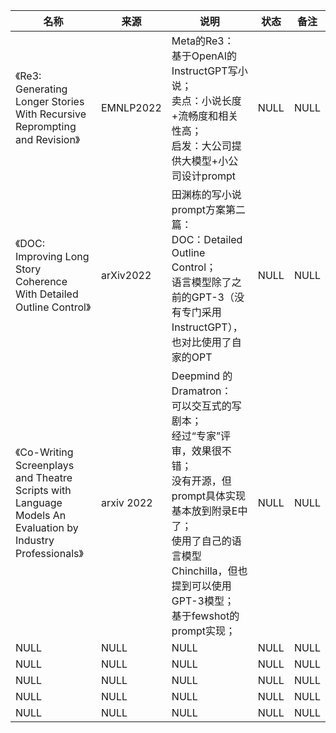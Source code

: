 |名称  |  来源   | 说明  |状态   | 备注  |
|  ----  | ----  |----  | ----  |----  |
| 《Re3: Generating Longer Stories With Recursive Reprompting and Revision》| EMNLP2022| Meta的Re3：<br/>基于OpenAI的InstructGPT写小说；<br/>卖点：小说长度+流畅度和相关性高；<br/>启发：大公司提供大模型+小公司设计prompt| NULL | NULL |
| 《DOC: Improving Long Story Coherence With Detailed Outline Control》| arXiv2022| 田渊栋的写小说prompt方案第二篇：<br/> DOC：Detailed Outline Control；<br/>语言模型除了之前的GPT-3（没有专门采用InstructGPT），也对比使用了自家的OPT| NULL | NULL |
| 《Co-Writing Screenplays and Theatre Scripts with Language Models An Evaluation by Industry Professionals》 | arxiv 2022 | Deepmind 的Dramatron：<br/>可以交互式的写剧本；<br/>经过“专家”评审，效果很不错；<br/>没有开源，但prompt具体实现基本放到附录E中了；<br/>使用了自己的语言模型Chinchilla，但也提到可以使用GPT-3模型；<br/>基于fewshot的prompt实现； | NULL | NULL |
| NULL  | NULL |NULL |NULL |NULL |
| NULL  | NULL |NULL |NULL |NULL |
| NULL  | NULL |NULL |NULL |NULL |
| NULL  | NULL |NULL |NULL |NULL |
| NULL  | NULL |NULL |NULL |NULL |
